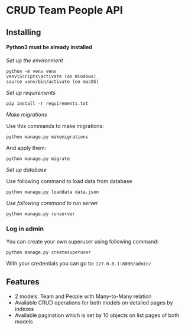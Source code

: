 # CRUD Team People API
## Installing
#### Python3 must be already installed

_Set up the environment_

```
python -m venv venv
venv\Scripts\activate (on Windows)
source venv/bin/activate (on macOS)
```
_Set up requirements_

`pip install -r requirements.txt`

_Make migrations_

Use this commands to make migrations:

`python manage.py makemigrations`

And apply them:

`python manage.py migrate`

_Set up database_

Use following command to load data from database 

`python manage.py loaddata data.json`

_Use following command to run server_

`python manage.py runserver`

### Log in admin
You can create your own superuser using following command:

`python manage.py createsuperuser`

With your credentials you can go to:
`127.0.0.1:8000/admin/`

## Features
* 2 models: Team and People with Many-to-Many relation
* Available CRUD operations for both models on detailed pages by indexes
* Available pagination which is set by 10 objects on list pages of both models
